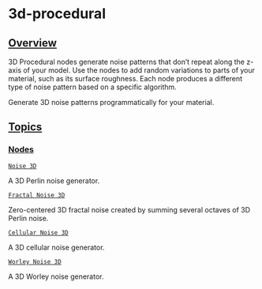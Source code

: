 # 3d-procedural


[Overview](/documentation/shadergraph/3d-procedural#overview)
-------------------------------------------------------------

 3D Procedural nodes generate noise patterns that don’t repeat along the z-axis of your model. Use the nodes to add random variations to parts of your material, such as its surface roughness. Each node produces a different type of noise pattern based on a specific algorithm.
 

 Generate 3D noise patterns programmatically for your material.

[Topics](/documentation/shadergraph/3d-procedural#topics)
---------------------------------------------------------

### [Nodes](/documentation/shadergraph/3d-procedural#nodes)

[`Noise 3D`](/documentation/shadergraph/3d-procedural/noise-3d)

 A 3D Perlin noise generator.
 

[`Fractal Noise 3D`](/documentation/shadergraph/3d-procedural/fractal-noise-3d)

 Zero-centered 3D fractal noise created by summing several octaves of 3D Perlin noise.
 

[`Cellular Noise 3D`](/documentation/shadergraph/3d-procedural/cellular-noise-3d)

 A 3D cellular noise generator.
 

[`Worley Noise 3D`](/documentation/shadergraph/3d-procedural/worley-noise-3d)

 A 3D Worley noise generator.
 

